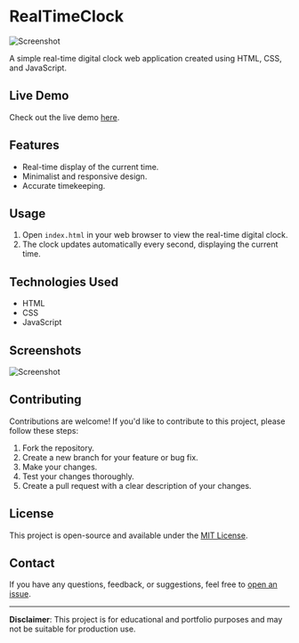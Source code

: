# RealTimeClock

![Screenshot](https://i.ibb.co/TWKBddc/Screenshot-2023-09-12-7-37-40-PM.png)

A simple real-time digital clock web application created using HTML, CSS, and JavaScript.

## Live Demo

Check out the live demo [here](https://onlyglapor.github.io/RealTimeClock/).

## Features

- Real-time display of the current time.
- Minimalist and responsive design.
- Accurate timekeeping.

## Usage

1. Open `index.html` in your web browser to view the real-time digital clock.
2. The clock updates automatically every second, displaying the current time.

## Technologies Used

- HTML
- CSS
- JavaScript

## Screenshots

![Screenshot](https://i.ibb.co/TWKBddc/Screenshot-2023-09-12-7-37-40-PM.png)

## Contributing

Contributions are welcome! If you'd like to contribute to this project, please follow these steps:

1. Fork the repository.
2. Create a new branch for your feature or bug fix.
3. Make your changes.
4. Test your changes thoroughly.
5. Create a pull request with a clear description of your changes.

## License

This project is open-source and available under the [MIT License](LICENSE.md).

## Contact

If you have any questions, feedback, or suggestions, feel free to [open an issue](https://github.com/OnlyGlapor/RealTimeClock/issues).

---

**Disclaimer**: This project is for educational and portfolio purposes and may not be suitable for production use.

